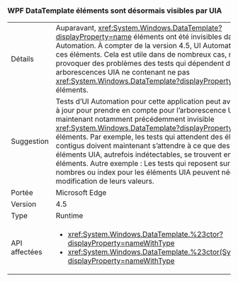 ### <a name="wpf-datatemplate-elements-are-now-visible-to-uia"></a>WPF DataTemplate éléments sont désormais visibles par UIA

|   |   |
|---|---|
|Détails|Auparavant, <xref:System.Windows.DataTemplate?displayProperty=name> éléments ont été invisibles dans UI Automation. À compter de la version 4.5, UI Automation détecte ces éléments. Cela est utile dans de nombreux cas, mais peut provoquer des problèmes des tests qui dépendent des arborescences UIA ne contenant ne pas <xref:System.Windows.DataTemplate?displayProperty=name> éléments.|
|Suggestion|Tests d’UI Automation pour cette application peut avoir besoin mis à jour pour prendre en compte pour l’arborescence UIA maintenant notamment précédemment invisible <xref:System.Windows.DataTemplate?displayProperty=name> éléments. Par exemple, les tests qui attendent des éléments contigus doivent maintenant s’attendre à ce que des éléments UIA, autrefois indétectables, se trouvent entre ces éléments. Autre exemple : Les tests qui reposent sur certains nombres ou index pour les éléments UIA peuvent nécessiter la modification de leurs valeurs.|
|Portée|Microsoft Edge|
|Version|4.5|
|Type|Runtime|
|API affectées|<ul><li><xref:System.Windows.DataTemplate.%23ctor?displayProperty=nameWithType></li><li><xref:System.Windows.DataTemplate.%23ctor(System.Object)?displayProperty=nameWithType></li></ul>|

